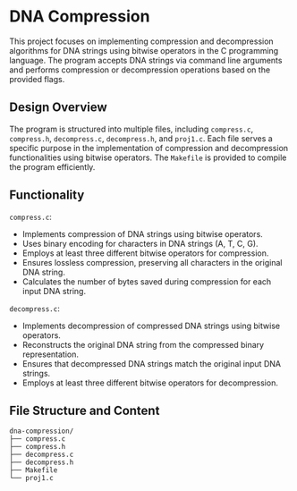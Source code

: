 # DNA Compression
This project focuses on implementing compression and decompression algorithms for DNA strings using bitwise operators in the C programming language. The program accepts DNA strings via command line arguments and performs compression or decompression operations based on the provided flags.

## Design Overview
The program is structured into multiple files, including `compress.c`, `compress.h`, `decompress.c`, `decompress.h`, and `proj1.c`. Each file serves a specific purpose in the implementation of compression and decompression functionalities using bitwise operators. The `Makefile` is provided to compile the program efficiently.

## Functionality
`compress.c`:
- Implements compression of DNA strings using bitwise operators.
- Uses binary encoding for characters in DNA strings (A, T, C, G).
- Employs at least three different bitwise operators for compression.
- Ensures lossless compression, preserving all characters in the original DNA string.
- Calculates the number of bytes saved during compression for each input DNA string.

`decompress.c`:
- Implements decompression of compressed DNA strings using bitwise operators.
- Reconstructs the original DNA string from the compressed binary representation.
- Ensures that decompressed DNA strings match the original input DNA strings.
- Employs at least three different bitwise operators for decompression.

## File Structure and Content
```
dna-compression/
├── compress.c
├── compress.h
├── decompress.c
├── decompress.h
├── Makefile
└── proj1.c
```
